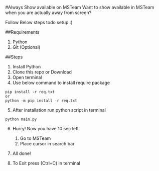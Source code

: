 #Always Show available on MSTeam
Want to show available in MSTeam when you are actually away from screen?

Follow Below steps todo setup :) 

##Requirements
1. Python
2. Git (Optional)

##Steps
1. Install Python
2. Clone this repo or Download
3. Open terminal 
4. Use below command to install require package
```
pip install -r req.txt
or
python -m pip install -r req.txt
```

5. After installation run python script in terminal
```
python main.py
```
6. Hurry! Now you have 10 sec left 
   1. Go to MSTeam
   2. Place cursor in search bar
   
7. All done!

8. To Exit press (Ctrl+C) in terminal